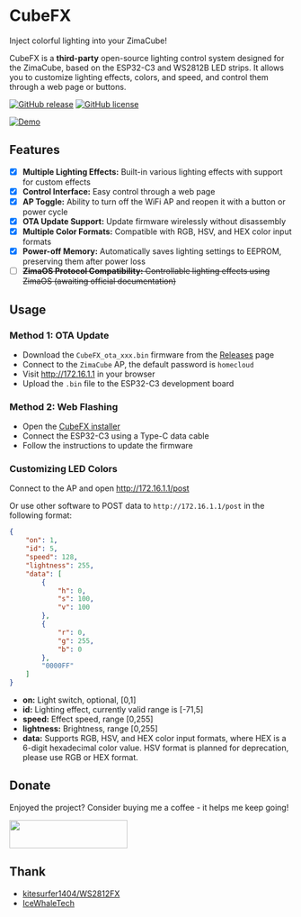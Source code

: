# CubeFX

Inject colorful lighting into your ZimaCube!

CubeFX is a **third-party** open-source lighting control system designed for the ZimaCube, based on the ESP32-C3 and WS2812B LED strips. It allows you to customize lighting effects, colors, and speed, and control them through a web page or buttons.

[![GitHub release](https://img.shields.io/github/v/release/Cp0204/CubeFX.svg)](https://github.com/Cp0204/CubeFX/releases/latest) [![GitHub license](https://img.shields.io/github/license/Cp0204/CubeFX.svg)](https://github.com/Cp0204/CubeFX/blob/main/LICENSE)

[![Demo](https://img.youtube.com/vi/K5UVmzoG0bY/0.jpg)](https://www.youtube.com/watch?v=K5UVmzoG0bY)

## Features

* [x] **Multiple Lighting Effects:** Built-in various lighting effects with support for custom effects
* [x] **Control Interface:** Easy control through a web page
* [x] **AP Toggle:** Ability to turn off the WiFi AP and reopen it with a button or power cycle
* [x] **OTA Update Support:** Update firmware wirelessly without disassembly
* [x] **Multiple Color Formats:** Compatible with RGB, HSV, and HEX color input formats
* [x] **Power-off Memory:** Automatically saves lighting settings to EEPROM, preserving them after power loss
* [ ] ~~**ZimaOS Protocol Compatibility:** Controllable lighting effects using ZimaOS (awaiting official documentation)~~

## Usage

### Method 1: OTA Update

* Download the `CubeFX_ota_xxx.bin` firmware from the [Releases](https://github.com/Cp0204/CubeFX/releases/latest) page
* Connect to the `ZimaCube` AP, the default password is `homecloud`
* Visit http://172.16.1.1 in your browser
* Upload the `.bin` file to the ESP32-C3 development board

### Method 2: Web Flashing

* Open the [CubeFX installer](https://play.cuse.eu.org/cubefx)
* Connect the ESP32-C3 using a Type-C data cable
* Follow the instructions to update the firmware


### Customizing LED Colors

Connect to the AP and open http://172.16.1.1/post

Or use other software to POST data to `http://172.16.1.1/post` in the following format:

```json
{
    "on": 1,
    "id": 5,
    "speed": 128,
    "lightness": 255,
    "data": [
        {
            "h": 0,
            "s": 100,
            "v": 100
        },
        {
            "r": 0,
            "g": 255,
            "b": 0
        },
        "0000FF"
    ]
}
```

* **on:** Light switch, optional, [0,1]
* **id:** Lighting effect, currently valid range is [-71,5]
* **speed:** Effect speed, range [0,255]
* **lightness:** Brightness, range [0,255]
* **data:** Supports RGB, HSV, and HEX color input formats, where HEX is a 6-digit hexadecimal color value. HSV format is planned for deprecation, please use RGB or HEX format.

## Donate

Enjoyed the project? Consider buying me a coffee - it helps me keep going!

<a href="https://buymeacoffee.com/cp0204"><img src="https://cdn.buymeacoffee.com/buttons/v2/default-yellow.png" height="50" width="210" target="_blank"/></a>


## Thank

- [kitesurfer1404/WS2812FX](https://github.com/kitesurfer1404/WS2812FX)
- [IceWhaleTech](https://github.com/IceWhaleTech)
